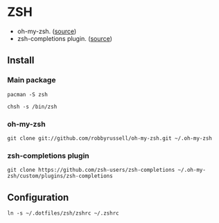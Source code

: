 # ZSH

*   oh-my-zsh. ([source][1])
*   zsh-completions plugin. ([source][2])

## Install

### Main package

`pacman -S zsh`

`chsh -s /bin/zsh`

### oh-my-zsh

`git clone git://github.com/robbyrussell/oh-my-zsh.git ~/.oh-my-zsh`

### zsh-completions plugin

`git clone https://github.com/zsh-users/zsh-completions
 ~/.oh-my-zsh/custom/plugins/zsh-completions`

## Configuration

`ln -s ~/.dotfiles/zsh/zshrc ~/.zshrc`

[1]: https://github.com/robbyrussell/oh-my-zsh
[2]: https://github.com/zsh-users/zsh-completions
